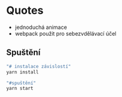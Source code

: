 # Quotes

- jednoduchá animace
- webpack použit pro sebezvdělávací účel

## Spuštění

```js
"# instalace závislostí"
yarn install

"#spuštění"
yarn start
```
